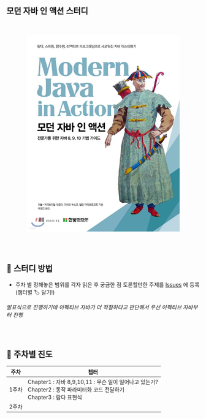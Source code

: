 ## 모던 자바 인 액션 스터디 

<br>


<p align="center"><img src="../bookCover/modernJava.jpeg" width="400px" alt=""/></p>

<br><br>

🤔 스터디 방법
---

- 주차 별 정해놓은 범위를 각자 읽은 후 궁금한 점 토론할만한 주제를
[Issues](https://github.com/Ussu1112/Modern-Java-In-Action/issues) 에 등록 (챕터별 🏷 달기!)

_발표식으로 진행하기에 이펙티브 자바가 더 적절하다고 판단해서 우선 이펙티브 자바부터 진행_

<br><br>


👣 주차별 진도
---

|주차| 챕터                                                                                             |
|---|------------------------------------------------------------------------------------------------|
|1주차| Chapter1 : 자바 8,9,10,11 : 무슨 일이 일어나고 있는가? <br> Chapter2 : 동작 파라미터화 코드 전달하기 <br> Chapter3 : 람다 표현식 
|2주차|                                                                                                |



<br><br><br><br><br><br><br>
